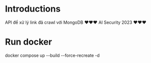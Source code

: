 # Introductions
API để xử lý link đã crawl với MongoDB
❤❤❤ AI Security 2023 ❤❤❤
# Run docker
docker compose up --build --force-recreate -d
